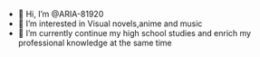 - 👋 Hi, I’m @ARIA-81920
- 👀 I’m interested in Visual novels,anime and music
- 🌱 I’m currently continue my high school studies and enrich my professional knowledge at the same time


<!---
ARIA-81920/ARIA-81920 is a ✨ special ✨ repository because its `README.md` (this file) appears on your GitHub profile.
You can click the Preview link to take a look at your changes.
--->
